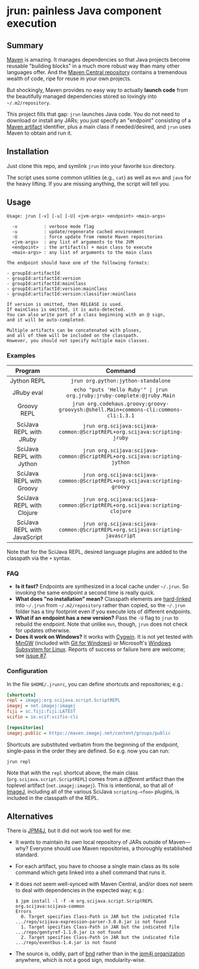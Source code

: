 # jrun: painless Java component execution

## Summary

[Maven](https://maven.apache.org/) is amazing. It manages dependencies so that
Java projects become reusable "building blocks" in a much more robust way than
many other languages offer. And the
[Maven Central repository](https://search.maven.org/) contains a tremendous
wealth of code, ripe for reuse in your own projects.

But shockingly, Maven provides no easy way to actually __launch code__ from the
beautifully managed dependencies stored so lovingly into `~/.m2/repository`.

This project fills that gap: `jrun` launches Java code. You do not need to
download or install any JARs; you just specify an "endpoint" consisting of a
[Maven artifact](http://stackoverflow.com/a/2487511/1207769) identifier, plus
a main class if needed/desired, and `jrun` uses Maven to obtain and run it.

## Installation

Just clone this repo, and symlink `jrun` into your favorite `bin` directory.

The script uses some common utilities (e.g., `cat`) as well as `mvn` and `java`
for the heavy lifting. If you are missing anything, the script will tell you.

## Usage

```
Usage: jrun [-v] [-u] [-U] <jvm-args> <endpoint> <main-args>

  -v          : verbose mode flag
  -u          : update/regenerate cached environment
  -U          : force update from remote Maven repositories
  <jvm-args>  : any list of arguments to the JVM
  <endpoint>  : the artifact(s) + main class to execute
  <main-args> : any list of arguments to the main class

The endpoint should have one of the following formats:

- groupId:artifactId
- groupId:artifactId:version
- groupId:artifactId:mainClass
- groupId:artifactId:version:mainClass
- groupId:artifactId:version:classifier:mainClass

If version is omitted, then RELEASE is used.
If mainClass is omitted, it is auto-detected.
You can also write part of a class beginning with an @ sign,
and it will be auto-completed.

Multiple artifacts can be concatenated with pluses,
and all of them will be included on the classpath.
However, you should not specify multiple main classes.
```

### Examples

| Program                      | Command                                                                              |
|:----------------------------:|:------------------------------------------------------------------------------------:|
| Jython REPL                  | `jrun org.python:jython-standalone`                                                  |
| JRuby eval                   | `echo "puts 'Hello Ruby'" \| jrun org.jruby:jruby-complete:@jruby.Main`              |
| Groovy REPL                  | `jrun org.codehaus.groovy:groovy-groovysh:@shell.Main+commons-cli:commons-cli:1.3.1` |
| SciJava REPL with JRuby      | `jrun org.scijava:scijava-common:@ScriptREPL+org.scijava:scripting-jruby`            |
| SciJava REPL with Jython     | `jrun org.scijava:scijava-common:@ScriptREPL+org.scijava:scripting-jython`           |
| SciJava REPL with Groovy     | `jrun org.scijava:scijava-common:@ScriptREPL+org.scijava:scripting-groovy`           |
| SciJava REPL with Clojure    | `jrun org.scijava:scijava-common:@ScriptREPL+org.scijava:scripting-clojure`          |
| SciJava REPL with JavaScript | `jrun org.scijava:scijava-common:@ScriptREPL+org.scijava:scripting-javascript`       |

Note that for the SciJava REPL, desired language plugins
are added to the classpath via the `+` syntax.

### FAQ

* __Is it fast?__
  Endpoints are synthesized in a local cache under `~/.jrun`.
  So invoking the same endpoint a second time is really quick.
* __What does "no installation" mean?__
  Classpath elements are [hard-linked](https://en.wikipedia.org/wiki/Hard_link)
  into `~/.jrun` from `~/.m2/repository` rather than copied, so the `~/.jrun`
  folder has a tiny footprint even if you execute lots of different endpoints.
* __What if an endpoint has a new version?__
  Pass the `-U` flag to `jrun` to rebuild the endpoint.
  Note that unlike `mvn`, though, `jrun` does not check for updates otherwise.
* __Does it work on Windows?__
  It works with [Cygwin](https://www.cygwin.com/). It is not yet tested with
  [MinGW](http://www.mingw.org/) (included with
  [Git for Windows](https://git-for-windows.github.io/)) or Microsoft's
  [Windows Subsystem for Linux](https://msdn.microsoft.com/en-us/commandline/wsl/install_guide).
  Reports of success or failure here are welcome; see
  [issue #7](https://github.com/ctrueden/jrun/issues/7).

### Configuration

In the file `$HOME/.jrunrc`, you can define shortcuts and repositories; e.g.:
```ini
[shortcuts]
repl = imagej:org.scijava.script.ScriptREPL
imagej = net.imagej:imagej
fiji = sc.fiji:fiji:LATEST
scifio = io.scif:scifio-cli

[repositories]
imagej.public = https://maven.imagej.net/content/groups/public
```

Shortcuts are substituted verbatim from the beginning of the endpoint,
single-pass in the order they are defined. So e.g. now you can run:
```
jrun repl
```
Note that with the `repl` shortcut above, the main class
(`org.scijava.script.ScriptREPL`) comes from a _different_ artifact than
the toplevel artifact (`net.imagej:imagej`). This is intentional, so that
all of [ImageJ](https://imagej.net/), including all of the various SciJava
`scripting-<foo>` plugins, is included in the classpath of the REPL.

## Alternatives

There is [JPM4J](http://jpm4j.org/), but it did not work too well for me:

* It wants to maintain its _own_ local repository of JARs outside of Maven—why?
  Everyone should use Maven repositories, a thoroughly established standard.

* For each artifact, you have to choose a single main class as its sole command
  which gets linked into a shell command that runs it.

* It does not seem well-synced with Maven Central, and/or does not
  seem to deal with dependencies in the expected way; e.g.:

    ```
    $ jpm install -l -f -m org.scijava.script.ScriptREPL org.scijava:scijava-common
    Errors
      0. Target specifies Class-Path in JAR but the indicated file .../repo/scijava-expression-parser-3.0.0.jar is not found
      1. Target specifies Class-Path in JAR but the indicated file .../repo/gentyref-1.1.0.jar is not found
      2. Target specifies Class-Path in JAR but the indicated file .../repo/eventbus-1.4.jar is not found
    ```

* The source is, oddly, part of [bnd](https://github.com/bndtools/bnd)
  rather than in the [jpm4j organization](https://github.com/jpm4j) anywhere,
  which is not a good sign, modularity-wise.
